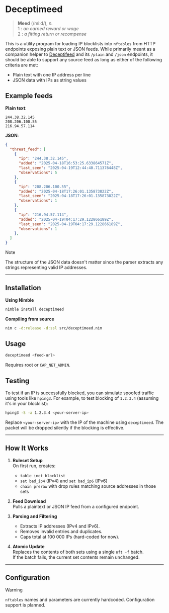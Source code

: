 # Deceptimeed

> **Meed** (/miːd/), *n.*  
> 1 : *an earned reward or wage*  
> 2 : *a fitting return or recompense*

This is a utility program for loading IP blocklists into `nftables` from HTTP endpoints exposing plain text or JSON feeds. While primarily meant as a companion helper to [Deceptifeed](https://github.com/r-smith/deceptifeed) and its `/plain` and `/json` endpoints, it should be able to support any source feed as long as either of the following criteria are met: 

+ Plain text with one IP address per line
+ JSON data with IPs as string values

## Example feeds

**Plain text**:

```plain
244.38.32.145
208.206.100.55
216.94.57.114
```

**JSON**:

```json
{
  "threat_feed": [
    {
      "ip": "244.38.32.145",
      "added": "2025-04-18T16:53:25.633864571Z",
      "last_seen": "2025-04-19T12:44:40.711376448Z",
      "observations": 5
    },
    {
      "ip": "208.206.100.55",
      "added": "2025-04-18T17:26:01.135873822Z",
      "last_seen": "2025-04-18T17:26:01.135873822Z",
      "observations": 1
    },
    {
      "ip": "216.94.57.114",
      "added": "2025-04-19T04:17:29.122866189Z",
      "last_seen": "2025-04-19T04:17:29.122866189Z",
      "observations": 1
    },
  ]
}
```

> [!NOTE]
> The structure of the JSON data doesn't matter since the parser extracts any strings representing valid IP addresses.
---

## Installation

**Using Nimble**

```bash
nimble install deceptimeed
```

**Compiling from source**

```bash
nim c -d:release -d:ssl src/deceptimeed.nim
```

## Usage

```bash
deceptimeed <feed-url>
```

Requires root or `CAP_NET_ADMIN`.

## Testing

To test if an IP is successfully blocked, you can simulate spoofed traffic using tools like `hping3`. For example, to test blocking of `1.2.3.4` (assuming it's in your blocklist):

```bash
hping3 -S -a 1.2.3.4 <your-server-ip>
```

Replace `<your-server-ip>` with the IP of the machine using `deceptimeed`. The packet will be dropped silently if the blocking is effective.

---

## How It Works

1. **Ruleset Setup**  
   On first run, creates:
   - `table inet blocklist`
   - `set bad_ip4` (IPv4) and `set bad_ip6` (IPv6)
   - `chain preraw` with drop rules matching source addresses in those sets

2. **Feed Download**  
   Pulls a plaintext or JSON IP feed from a configured endpoint.

3. **Parsing and Filtering**  
   - Extracts IP addresses (IPv4 and IPv6).
   - Removes invalid entries and duplicates.
   - Caps total at 100 000 IPs (hard-coded for now).

4. **Atomic Update**  
   Replaces the contents of both sets using a single `nft -f` batch.  
   If the batch fails, the current set contents remain unchanged.

---

## Configuration

> [!WARNING]
> `nftables` names and parameters are currently hardcoded. Configuration support is planned.
